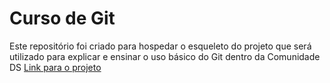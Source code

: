 # Curso de Git
Este repositório foi criado para hospedar o esqueleto do projeto que será utilizado para explicar e ensinar o uso básico do Git dentro da Comunidade DS
[Link para o projeto](https://arthur-hottgen-projeto-teste.streamlit.app/)
